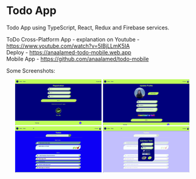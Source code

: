 # Todo App  
Todo App using TypeScript, React, Redux and Firebase services.   

ToDo Cross-Platform App - explanation on Youtube - https://www.youtube.com/watch?v=5IBjLLmK5IA  
Deploy - https://anaalamed-todo-mobile.web.app     
Mobile App - https://github.com/anaalamed/todo-mobile

Some Screenshots:  
<p align="center">
    <!-- <img alt="start" src="public/welcome.png" width="33%"> -->
      <img alt="signup" src="public/signup.png" width="45%">
      <!-- <img alt="profile" src="public/profile.png" width="33%"> -->
      <img alt="updateProfile" src="public/updateProfile.png" width="45%">
      <img alt="todos" src="public/todos.png" width="45%">
      <img alt="addTodo" src="public/addTodo.png" width="45%">
</p>

